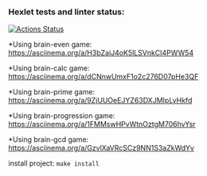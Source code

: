 ### Hexlet tests and linter status:
[![Actions Status](https://github.com/UginVirgin/python-project-49/actions/workflows/hexlet-check.yml/badge.svg)](https://github.com/UginVirgin/python-project-49/actions)

*Using brain-even game:
https://asciinema.org/a/H3bZaiJ4oK5lLSVnkCI4PWW54

*Using brain-calc game:
https://asciinema.org/a/dCNnwUmxF1o2c276D07pHe3QF

*Using brain-prime game:
https://asciinema.org/a/9ZjUUOeEJYZ63DXJMIpLyHkfd

*Using brain-progression game:
https://asciinema.org/a/1FMMswHPvWtnOztgM706hvYsr

*Using brain-gcd game:
https://asciinema.org/a/GzvlXaVRcSCz9NN1S3aZkWdYv


install project:
`make install`